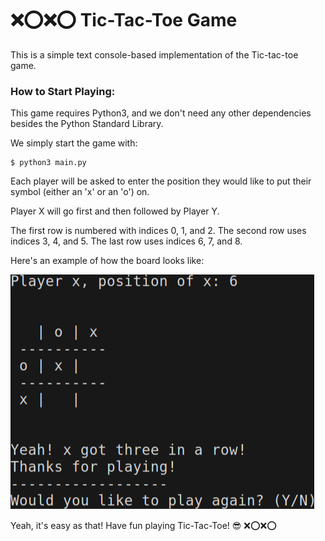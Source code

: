 # ❌⭕❌⭕ Tic-Tac-Toe Game

This is a simple text console-based implementation of the Tic-tac-toe game. 

### How to Start Playing:

This game requires Python3, and we don't need any other dependencies besides the Python Standard Library.

We simply start the game with:

    $ python3 main.py

Each player will be asked to enter the position they would like to put their symbol (either an 'x' or an 'o') on.

Player X will go first and then followed by Player Y.

The first row is numbered with indices 0, 1, and 2. The second row uses indices 3, 4, and 5.
The last row uses indices 6, 7, and 8.

Here's an example of how the board looks like:

![img.png](img.png)

Yeah, it's easy as that! Have fun playing Tic-Tac-Toe! 😎 ❌⭕❌⭕ 